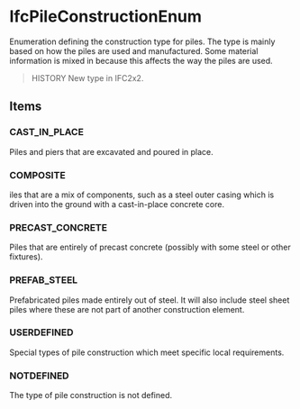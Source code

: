 # IfcPileConstructionEnum

Enumeration defining the construction type for piles. The type is mainly based on how the piles are used and manufactured. Some material information is mixed in because this affects the way the piles are used.
<!-- end of short definition -->


> HISTORY New type in IFC2x2.

## Items

### CAST_IN_PLACE
Piles and piers that are excavated and poured in place.

### COMPOSITE
iles that are a mix of components, such as a steel outer casing which is driven into the ground with a cast-in-place concrete core.

### PRECAST_CONCRETE
Piles that are entirely of precast concrete (possibly with some steel or other fixtures).

### PREFAB_STEEL
Prefabricated piles made entirely out of steel. It will also include steel sheet piles where these are not part of another construction element.

### USERDEFINED
Special types of pile construction which meet specific local requirements.

### NOTDEFINED
The type of pile construction is not defined.
